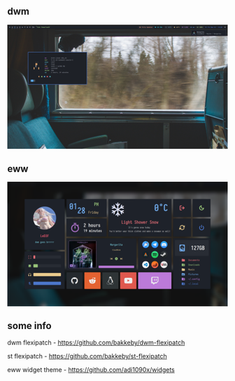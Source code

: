 ## dwm

<img src='screens/dwm.png'>

## eww

<img src='screens/eww.png'>

## some info

dwm flexipatch - https://github.com/bakkeby/dwm-flexipatch

st flexipatch - https://github.com/bakkeby/st-flexipatch

eww widget theme - https://github.com/adi1090x/widgets

